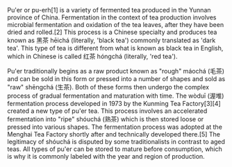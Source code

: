Pu'er or pu-erh[1] is a variety of fermented tea produced in the Yunnan province of China. Fermentation in the context of tea production involves microbial fermentation and oxidation of the tea leaves, after they have been dried and rolled.[2] This process is a Chinese specialty and produces tea known as 黑茶 hēichá (literally, 'black tea') commonly translated as 'dark tea'. This type of tea is different from what is known as black tea in English, which in Chinese is called 红茶 hóngchá (literally, 'red tea').

Pu'er traditionally begins as a raw product known as "rough" máochá (毛茶) and can be sold in this form or pressed into a number of shapes and sold as "raw" shēngchá (生茶). Both of these forms then undergo the complex process of gradual fermentation and maturation with time. The wòduī (渥堆) fermentation process developed in 1973 by the Kunming Tea Factory[3][4] created a new type of pu'er tea. This process involves an accelerated fermentation into "ripe" shóuchá (熟茶) which is then stored loose or pressed into various shapes. The fermentation process was adopted at the Menghai Tea Factory shortly after and technically developed there.[5] The legitimacy of shóuchá is disputed by some traditionalists in contrast to aged teas. All types of pu'er can be stored to mature before consumption, which is why it is commonly labeled with the year and region of production. 

